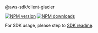 @aws-sdk/client-glacier

[![NPM version](https://img.shields.io/npm/v/@aws-sdk/client-glacier/rc.svg)](https://www.npmjs.com/package/@aws-sdk/client-glacier)
[![NPM downloads](https://img.shields.io/npm/dm/@aws-sdk/client-glacier.svg)](https://www.npmjs.com/package/@aws-sdk/client-glacier)

For SDK usage, please step to [SDK readme](https://github.com/aws/aws-sdk-js-v3).
